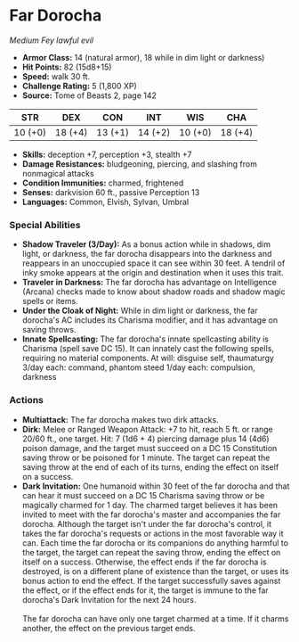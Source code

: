 # Far Dorocha

*Medium* *Fey* *lawful evil*

- **Armor Class:** 14 (natural armor), 18 while in dim light or darkness)
- **Hit Points:** 82 (15d8+15)
- **Speed:** walk 30 ft.
- **Challenge Rating:** 5 (1,800 XP)
- **Source:** Tome of Beasts 2, page 142

| STR | DEX | CON | INT | WIS | CHA |
| --- | --- | --- | --- | --- | --- |
| 10 (+0) | 18 (+4) | 13 (+1) | 14 (+2) | 10 (+0) | 18 (+4) |

- **Skills:** deception +7, perception +3, stealth +7
- **Damage Resistances:** bludgeoning, piercing, and slashing from nonmagical attacks
- **Condition Immunities:** charmed, frightened
- **Senses:** darkvision 60 ft., passive Perception 13
- **Languages:** Common, Elvish, Sylvan, Umbral

### Special Abilities

- **Shadow Traveler (3/Day):** As a bonus action while in shadows, dim light, or darkness, the far dorocha disappears into the darkness and reappears in an unoccupied space it can see within 30 feet. A tendril of inky smoke appears at the origin and destination when it uses this trait.
- **Traveler in Darkness:** The far dorocha has advantage on Intelligence (Arcana) checks made to know about shadow roads and shadow magic spells or items.
- **Under the Cloak of Night:** While in dim light or darkness, the far dorocha's AC includes its Charisma modifier, and it has advantage on saving throws.
- **Innate Spellcasting:** The far dorocha's innate spellcasting ability is Charisma (spell save DC 15). It can innately cast the following spells, requiring no material components.
At will: disguise self, thaumaturgy
3/day each: command, phantom steed
1/day each: compulsion, darkness

### Actions

- **Multiattack:** The far dorocha makes two dirk attacks.
- **Dirk:** Melee or Ranged Weapon Attack: +7 to hit, reach 5 ft. or range 20/60 ft., one target. Hit: 7 (1d6 + 4) piercing damage plus 14 (4d6) poison damage, and the target must succeed on a DC 15 Constitution saving throw or be poisoned for 1 minute. The target can repeat the saving throw at the end of each of its turns, ending the effect on itself on a success.
- **Dark Invitation:** One humanoid within 30 feet of the far dorocha and that can hear it must succeed on a DC 15 Charisma saving throw or be magically charmed for 1 day. The charmed target believes it has been invited to meet with the far dorocha's master and accompanies the far dorocha. Although the target isn't under the far dorocha's control, it takes the far dorocha's requests or actions in the most favorable way it can. Each time the far dorocha or its companions do anything harmful to the target, the target can repeat the saving throw, ending the effect on itself on a success. Otherwise, the effect ends if the far dorocha is destroyed, is on a different plane of existence than the target, or uses its bonus action to end the effect. If the target successfully saves against the effect, or if the effect ends for it, the target is immune to the far dorocha's Dark Invitation for the next 24 hours.<br><br>The far dorocha can have only one target charmed at a time. If it charms another, the effect on the previous target ends.


